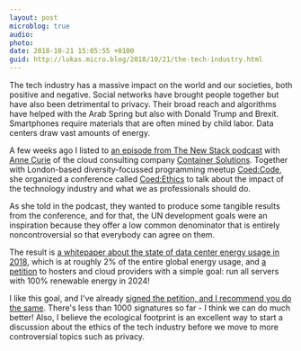 ```yaml
---
layout: post
microblog: true
audio: 
photo: 
date: 2018-10-21 15:05:55 +0100
guid: http://lukas.micro.blog/2018/10/21/the-tech-industry.html
---
```

The tech industry has a massive impact on the world and our societies, both positive and negative. Social networks have brought people together but have also been detrimental to privacy. Their broad reach and algorithms have helped with the Arab Spring but also with Donald Trump and Brexit. Smartphones require materials that are often mined by child labor. Data centers draw vast amounts of energy.

A few weeks ago I listed to [an episode from The New Stack podcast](https://thenewstack.io/anne-currie-of-container-solutions-talks-ethics/) with [Anne Curie](https://twitter.com/anne_e_currie) of the cloud consulting company [Container Solutions](https://container-solutions.com/). Together with London-based diversity-focussed programming meetup [Coed:Code](https://www.meetup.com/de-DE/Coed-Code/), she organized a conference called [Coed:Ethics](https://www.coedethics.org/) to talk about the impact of the technology industry and what we as professionals should do.

As she told in the podcast, they wanted to produce some tangible results from the conference, and for that, the UN development goals were an inspiration because they offer a low common denominator that is entirely noncontroversial so that everybody can agree on them.

The result is [a whitepaper about the state of data center energy usage in 2018](https://docs.google.com/document/d/1eCCb3rgqtQxcRwLdTr0P_hCK_drIZrm1Dpb4dlPeG6M/edit), which is at roughly 2% of the entire global energy usage, and [a petition](https://www.change.org/p/sustainable-servers-by-2024) to hosters and cloud providers with a simple goal: run all servers with 100% renewable energy in 2024!

I like this goal, and I've already [signed the petition, and I recommend you do the same](https://www.change.org/p/sustainable-servers-by-2024). There's less than 1000 signatures so far - I think we can do much better! Also, I believe the ecological footprint is an excellent way to start a discussion about the ethics of the tech industry before we move to more controversial topics such as privacy.
